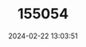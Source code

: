 ---
title: "155054"
category: "Plagiogeneion macrolepis"
draft: false
date: 2024-02-22 13:03:51
languages:
  English: ["Rubyfish"]
---